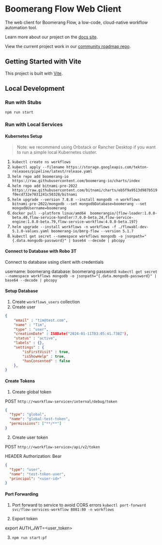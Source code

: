 # Boomerang Flow Web Client

The web client for Boomerang Flow, a low-code, cloud-native workflow automation tool.

Learn more about our project on the [docs site](https://useboomerang.io/docs).

View the current project work in our [community roadmap repo](https://github.com/boomerang-io/roadmap).

## Getting Started with Vite

This project is built with [Vite](https://vitejs.dev/).

## Local Development

### Run with Stubs

`npm run start`

### Run with Local Services

#### Kubernetes Setup

> Note: we recommend using Orbstack or Rancher Desktop if you want to run a simple local Kubernetes cluster.

1. `kubectl create ns workflows`
2. `kubectl apply --filename https://storage.googleapis.com/tekton-releases/pipeline/latest/release.yaml`
3. `helm repo add boomerang-io https://raw.githubusercontent.com/boomerang-io/charts/index`
4. `helm repo add bitnami-pre-2022 https://raw.githubusercontent.com/bitnami/charts/eb5f9a9513d987b519f0ecd732e7031241c50328/bitnami`
5. `helm upgrade --version 7.8.8 --install mongodb -n workflows bitnami-pre-2022/mongodb --set mongodbDatabase=boomerang --set mongodbUsername=boomerang`
6. `docker pull --platform linux/amd64  boomerangio/{flow-loader:1.0.0-beta.40,flow-service-handler:7.0.0-beta.24,flow-service-engine:1.0.0-beta.79,flow-service-workflow:4.0.0-beta.197}`
7. `helm upgrade --install workflows -n workflows -f ./flowabl-dev-5.1.0-values.yaml boomerang-io/bmrg-flow --version 5.1.7`
8. `kubectl get secret --namespace workflows mongodb -o jsonpath="{.data.mongodb-password}" | base64 --decode | pbcopy`

#### Connect to Database with Robo 3T

Connect to database using client with credentials

username: boomerang
database: boomerang
password: `kubectl get secret --namespace workflows mongodb -o jsonpath="{.data.mongodb-password}" | base64 --decode | pbcopy`

#### Setup Database

1. Create `workflows_users` collection
2. Create user

```json
{
    "email" : "tim@test.com",
    "name" : "Tim",
    "type" : "user",
    "creationDate" : ISODate("2024-01-11T03:05:41.738Z"),
    "status" : "active",
    "labels" : {},
    "settings" : {
        "isFirstVisit" : true,
        "isShowHelp" : true,
        "hasConsented" : false
    },
}
```

#### Create Tokens

1. Create global token

POST `http://<workflow-service>/internal/debug/token`

```json
{
  "type": "global",
  "name": "global-test-token",
  "permissions": ["**/**"]
}
```

2. Create user token

POST `http://<workflow-service>/api/v2/token`

HEADER Authorization: Bear <global token from above>

```json
{
  "type": "user",
  "name": "test-token-user",
  "principal": "<user-id>"
}
```

#### Port Forwarding

1. Port forward to service to avoid CORS errors
   `kubectl port-forward svc/flow-services-workflow 8081:80 -n workflows`

2. Export token

export AUTH_JWT=<user_token>

3. `npm run start:pf`



